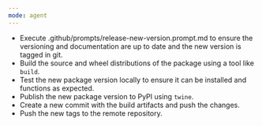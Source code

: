 ```yaml
---
mode: agent
---
```


- Execute .github/prompts/release-new-version.prompt.md to ensure the versioning and documentation are up to date and the new version is tagged in git.
- Build the source and wheel distributions of the package using a tool like `build`.
- Test the new package version locally to ensure it can be installed and functions as expected.
- Publish the new package version to PyPI using `twine`.
- Create a new commit with the build artifacts and push the changes.
- Push the new tags to the remote repository.